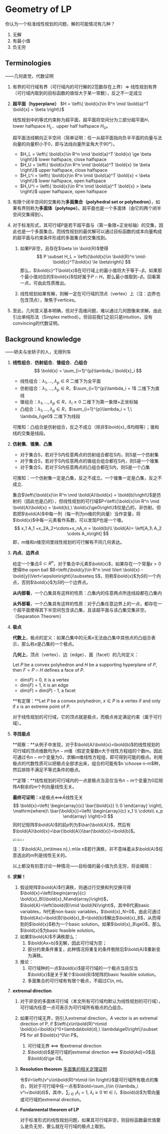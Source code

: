 <head>
    <script src="https://cdn.mathjax.org/mathjax/latest/MathJax.js?config=TeX-AMS-MML_HTMLorMML" type="text/javascript"></script>
</head>

# Geometry of LP

你认为一个标准线性规划的问题，解的可能情况有几种？

1. 无解
2. 有最小值
3. 负无穷

## Terminologies

——几何直觉，代数证明

1. 有界的可行域有界（可行域内的可行解的2范数存在上界）=> 线性规划有界（可行域内取到的目标函数的值恒大于某一常数），反之不一定成立

2. **超平面（hyperplane）** $H = \left\{ \bold{x}\in R^n \mid \bold{a}^T \bold{x} = \beta \right\}$

   线性规划中的等式约束称为超平面，超平面将空间分为三部分超平面$H$、lower halfspace $H_L$、upper half halfspace $H_U$。

   超平面法线朝向正半空间（简单证明：任一从超平面指向负半平面的向量与法向量的向量积小于0，即与法线向量所呈角大于90°）。

   * $H_L = \left\{ \bold{x}\in R^n \mid \bold{a}^T \bold{x} \ge \beta \right\}$ lower halfspace, close halfspace 
   * $H_U = \left\{ \bold{x}\in R^n \mid \bold{a}^T \bold{x} \le \beta \right\}$ upper halfspace, close halfspace 
   * $H_L^i = \left\{ \bold{x}\in R^n \mid \bold{a}^T \bold{x} < \beta \right\}$ lower halfspace, open halfspace 
   * $H_U^i = \left\{ \bold{x}\in R^n \mid \bold{a}^T \bold{x} > \beta \right\}$ upper halfspace, open halfspace 

3. 有限个闭半空间的交集称为**多面集合（polyhedral set or polyhedron）**，如果有界则称为**多面体（polytope）**。超平面也是一个多面体（由它的两个闭半空间交集得到）。

4. 对于标准形式，其可行域P是若干超平面与（第一象限+正坐标轴）的交集，因此也是一个多面集合。而线性规划的最优解可以通过目标函数的成本向量构成的超平面与约束条件形成的多面集合的交集找到。

   1. 如果P非空，且存在$\beta \in \bold{R}$使得
      $$
      P \subset H_L = \left\{\bold{x}\in \bold{R}^n \mid-\bold{c}^T\bold{x} \le \beta\right\}
      $$
      那么，$\bold{c}^T\bold{x}$在可行域上的最小值将大于等于$-\beta$。如果那个最小值对应的$\bold{x}$恰好属于$P\cap H$，那么最小值取到$-\beta$。回看第一点，可由此性质推出。

   2. 线性规划如果有解，则解一定在可行域的顶点（vertex）上（注：边界也包含顶点），聚焦于vertices。

5. 至此，几何意义基本明确，但对于高维问题，难以通过几何图像来求解。由此引出单纯形法（Simplex method）。但目前我们之前只是intuition，没有convincing的代数证明。

## Background knowledge

——轿夫与坐轿子的人，无限列车

1. **线性组合**、**仿射组合**、**锥组合**、**凸组合**
   $$
   \bold{x} = \sum_{i=1}^{p}\lambda_i \bold{x}_i
   $$

   * 线性组合：$\lambda_1,\dots,\lambda_p\in R$ 二维下为全平面 
   * 仿射组合：$\lambda_1,\dots,\lambda_p\in R$，$\sum_{i=1}^{p}\lambda_i = 1$ 二维下为直线 
   * 锥组合：$\lambda_1,\dots,\lambda_p\in R$，$\lambda_i\ge0$ 二维下为第一象限+正坐标轴
   * 凸组合：$\lambda_1,\dots,\lambda_p\in R$，$\sum_{i=1}^{p}\lambda_i = 1,\ \lambda_i\ge0$ 二维下为线段

   可推知：凸组合是仿射组合，反之不成立（除非$\bold{x}_i$均相等）；锥和线的交集是线段。

2. **仿射集**、**锥集**、**凸集**

   * 对于集合S，若对于S内任意两点的仿射组合都在S内，则S是一个仿射集
   * 对于集合S，若对于S内任意两点的锥组合组合都在S内，则S是一个锥集
   * 对于集合S，若对于S内任意两点的凸组合都在S内，则S是一个凸集

   可推知：一个仿射集一定是凸集，反之不成立。一个锥集一定是凸集，反之不成立.

   集合$\left\{\bold{x}\in R^n \mid \bold{A}\bold{x} = \bold{b}\right\}$是仿射的（因此也是凸的），但线性规划的可行域$P=\left\{\bold{x}\in R^n \mid \bold{A}\bold{x} = \bold{b},\ \bold{x}\ge0\right\}$仅是凸的，非仿射。但若把$\bold{A}$中每一列（每一列为$m$维的列向量）当作变量，将$\bold{x}$中每一元素看作系数，可以发现$P$也是一个锥。
   $$
   x_1 A_1 +x_2A_2+\cdots+x_nA_n = \bold{b}\\
   \bold{A}= \left[A_1\ A_2 \cdots A_n\right]
   $$
   即，$m$维和$n$维空间里线性规划的可行解有不同几何表达。

3. **内点**、**边界点**

   给定一个集合$S\subset R^n$，对于集合中元素$\bold{x}$，如果存在一个常量$\epsilon>0$使得the open ball $B=\left\{\bold{y}\in R^n \mid \Vert \bold{x} - \bold{y}\Vert<\epsilon\right\}\subseteq S$，则称$\bold{x}$为$S$的一个内点，否则$\bold{x}$为$S$的一个边界点。

   **从内部看**，一个凸集具有这样的性质：凸集内的任意两点所连线段都在凸集内

   **从外部看**，一个凸集具有这样的性质：对于凸集任意边界上的一点，都存在一个超平面使得其下半空间包含该凸集，且该超平面与该凸集交集非空。（Separation Theorem）

4. **极点**

   **代数上**，极点的定义：如果凸集中的元素$x$无法由凸集中其他点的凸组合表示，那么称$x$是凸集的一个极点。

   **几何上**，顶点（vertex）、边（edge）、面（facet）的几何定义：

   Let $P$ be a convex polyhedron and $H$ be a supporting hyperplane of $P$, then $F = P\cap H$ defines a face of $P$.

   * dim($F$) = 0, it is a vertex
   * dim($F$) = 1, it is an edge
   * dim($F$) = dim($P$) - 1, a facet

   **有定理：**Let $P$ be a convex polyhedron, $x \in P$ is a vertex if and only if $x$ is an extreme point of $P$.

   对于线性规划的可行域，它的顶点就是极点，而极点肯定满足约束（属于可行域）。

5. **寻找极点**

   **观察：**从例子中发现，对于$\bold{A}\bold{x}=\bold{b}$的线性规划的可行域的顶点维数均为$n-m$维（假定变量数$n$大于线性方程组的个数$m$。因此可通过令$n-m$个变量为0，求解$m$维线性方程组，即可得到可能的极点。利用极点的代数性质可以把极点全部求出来，组合的可能有$n \choose n-m$种，然后排除不满足不等式条件的极点。

   **定理：**线性规划的可行域内的一点是极点当且仅当令$n-m$个变量为0后矩阵$A$剩余的$m$个列向量线性无关。

   **最终可证明：**$x$是极点<==>$\bar{A}$线性无关
   $$
   \bold{x}=\left(
   \begin{array}{c}
   	 \bar{\bold{x}}  \\
   	 0
   \end{array}
   \right),
   \mathrm{where}\ 
   \bar{\bold{x}}=\left(
   \begin{array}{c}
   	x_1 \\
   	\cdots\\
   	x_p
   \end{array}
   \right)>0
   $$
   同时记矩阵$\bold{A}$的前$p$列为$\bar{\bold{A}}$，然后有$\bold{A}\bold{x}=\bar{\bold{A}}\bar{\bold{x}}=\bold{b}$。

   <img src="{{ site.baseurl }}/assets/images/LP/2_1.png" alt="2_1" style="zoom: 50%;" /><img src="{{ site.baseurl }}/assets/images/LP/2_2.png" alt="2_2" style="zoom: 45%;" />

   注：$\bold{A}_{m\times n},\ m\le n$若行满秩，并不意味着从$\bold{A}$任意选出的$m$列是线性无关的。

   以上都没有刻意讨论一种情况——目标值的最小值为负无穷，将会揭晓：

6. **求解！**

   1. 假设矩阵$\bold{A}$行满秩，则通过行交换和列交换可得$\bold{x}=\left(\begin{array}{c} \bold{x}_B\\\bold{x}_N\end{array}\right)$，$\bold{A}=\left(\bold{B}\mid \bold{N}\right)$，其中B代表basic variables，N代表non-basic variables，$\bold{x}_N=0$，由此可通过$\bold{Ax}=\bold{B}\bold{x}_B=\bold{b}$解出$\bold{x}_B$，从而得到的$\bold{x}$称为一个basic solution。如果$\bold{x}_B\ge0$，那么$\bold{x}$为basic feasible solution。
   2. 如果$\bold{A}$不满秩那么：
      1. $\bold{Ax=b}$无解，因此可行域为空；
      2. 部分约束条件重复，此种情况将重复的条件剔除后$\bold{A}$重新变为满秩。
   3. 推论：
      1. 可行域种的一点$\bold{x}$是可行域的一个极点当且仅当$\bold{x}$是关于某个$\bold{B}$矩阵的basic feasible solution。
      2. 多面集合的可行域有有限个极点，不超过$C\left(n,m\right)$。

7. **extremal direction**

   1. 对于非空的多面体可行域（本文所有可行域均默认为线性规划的可行域），可行域内任意一点可表示为可行域所有极点的凸组合。

   2. 如果可行域无界，则引入extremal direction，A vector is an extremal direction of P, if $\left\{x\in\bold{R}^n\mid \bold{x}=\bold{x}^0+\lambda\bold{d},\ \lambda\ge0\right\}\subset P$ for all $\bold{x}^0\in P$。

      1. 可行域无界 <==> 有extremal direction
      2. $\bold{d}$是可行域的extremal direction <==> $\bold{Ad}=0$且$\bold{d}\ge 0$。

   3. **Resolution theorem** [多面集的相关定理证明](https://blog.csdn.net/phoenix198425/article/details/79341247)

      令$V=\left\{v^u\in\bold{R}^n\mid i\in I\right\}$是可行域所有极点的集合，则对于可行域中任一点有$\bold=\sum_{i\in I}\lambda_i v^i+\bold{d}$，其中，$\sum_{i\in I}\lambda_i=1,\ \lambda_i\ge  0\ \forall i\in I$，$\bold{d}$为零向量或可行域的extremal direction。

   4. **Fundamental theorem of LP**

      对于标准形式的线性规划问题，如果其可行域非空，则目标函数最优值要么是负无穷，要么就在可行域的极点上取到。